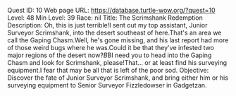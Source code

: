 Quest ID: 10
Web page URL: https://database.turtle-wow.org/?quest=10
Level: 48
Min Level: 39
Race: nil
Title: The Scrimshank Redemption
Description: Oh, this is just terrible!I sent out my top assistant, Junior Surveyor Scrimshank, into the desert southeast of here.That's an area we call the Gaping Chasm.Well, he's gone missing, and his last report had more of those weird bugs where he was.Could it be that they've infested two major regions of the desert now?$B$BI need you to head into the Gaping Chasm and look for Scrimshank, please!That... or at least find his surveying equipment.I fear that may be all that is left of the poor sod.
Objective: Discover the fate of Junior Surveyor Scrimshank, and bring either him or his surveying equipment to Senior Surveyor Fizzledowser in Gadgetzan.
